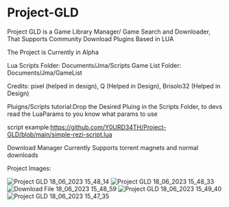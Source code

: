 # Project-GLD
Project GLD is a Game Library Manager/ Game Search and Downloader, That Supports Community Download Plugins Based in LUA


The Project is Currently in Alpha


Lua Scripts Folder: Documents/Jma/Scripts
Game List Folder: Documents/Jma/GameList


Credits: pixel (helped in design), Q (Helped in Design), Brisolo32 (Helped in Design)


Pluigns/Scripts tutorial:Drop the Desired Pluing in the Scripts Folder, to devs read the LuaParams to you know what params to use


script example:https://github.com/Y0URD34TH/Project-GLD/blob/main/simple-rezi-script.lua


Download Manager Currently Supports torrent magnets and normal downloads


Project Images:


![Project GLD 18_06_2023 15_48_14](https://github.com/Y0URD34TH/Project-GLD/assets/58450502/321d3645-759e-4917-b215-587f1876ccd1)
![Project GLD 18_06_2023 15_48_33](https://github.com/Y0URD34TH/Project-GLD/assets/58450502/f62549d0-a846-4a6c-9c94-678c6540b3d4)
![Download File 18_06_2023 15_48_59](https://github.com/Y0URD34TH/Project-GLD/assets/58450502/b8e3ee10-a975-45e9-8466-dcb472558408)
![Project GLD 18_06_2023 15_49_40](https://github.com/Y0URD34TH/Project-GLD/assets/58450502/13895d4b-8c13-42ce-9e42-93f4f3b9450b)
![Project GLD 18_06_2023 15_47_35](https://github.com/Y0URD34TH/Project-GLD/assets/58450502/7daa9372-d5df-43b0-9d6c-9f5adf276994)
